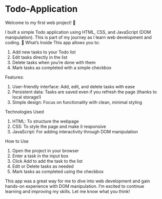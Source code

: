 # Todo-Application
Welcome to my first web project! 🎉

I built a simple Todo application using HTML, CSS, and JavaScript (DOM manipulation). This is part of my journey as I learn web development and coding. 🚀
What’s Inside
This app allows you to:

1. Add new tasks to your Todo list
2. Edit tasks directly in the list
3. Delete tasks when you’re done with them
4. Mark tasks as completed with a simple checkbox

Features:
1. User-friendly interface: Add, edit, and delete tasks with ease
2. Persistent data: Tasks are saved even if you refresh the page (thanks to local storage!)
3. Simple design: Focus on functionality with clean, minimal styling

Technologies Used
1. HTML: To structure the webpage
2. CSS: To style the page and make it responsive
3. JavaScript: For adding interactivity through DOM manipulation

How to Use
1. Open the project in your browser
2. Enter a task in the input box
3. Click Add to add the task to the list
4. Edit or Delete tasks as needed
5. Mark tasks as completed using the checkbox

This app was a great way for me to dive into web development and gain hands-on experience with DOM manipulation. I’m excited to continue learning and improving my skills. Let me know what you think!
